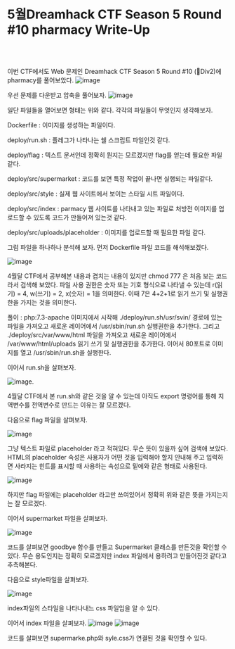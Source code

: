<!DOCTYPE html>
<html>
<head>
        <link rel="stylesheet" type="text/css" href="sytle.css">
</head>
<body>
        <h1>5월Dreamhack CTF Season 5 Round #10 pharmacy Write-Up</h1>
</body>
<br>
<br>
</html>

이번 CTF에서도 Web 문제인 Dreamhack CTF Season 5 Round #10 (🌱Div2)에 pharmacy를 풀어보았다.
![image](https://github.com/teatree32/writeup/assets/164837312/48715c36-a1bf-4414-a1e9-0fccfca4fa5b)

우선 문제를 다운받고 압축을 풀어보자.
![image](https://github.com/teatree32/writeup/assets/164837312/4d1bf3d9-7f3c-405d-a03f-a056987dc30a)

일단 파일들을 열어보면 형태는 위와 같다. 각각의 파일들이 무엇인지 생각해보자.

Dockerfile : 이미지를 생성하는 파일이다.

deploy/run.sh : 플레그가 나타나는 쉘 스크립트 파일인것 같다.

deploy/flag : 텍스트 문서인데 정확히 뭔지는 모르겠지만 flag를 얻는데 필요한 파일 같다.

deploy/src/supermarket : 코드를 보면 특정 작업이 끝나면 실행되는 파일같다.

deploy/src/style : 실제 웹 사이트에서 보이는 스타일 시트 파일이다.

deploy/src/index : parmacy 웹 사이트를 나타내고 있는 파일로 처방전 이미지를 업로드할 수 있도록 코드가 만들어져 있는것 같다.

deploy/src/uploads/placeholder : 이미지를 업로드할 때 필요한 파일 같다.

그럼 파일을 하나하나 분석해 보자. 먼저 Dockerfile 파일 코드를 해석해보겠다.

![image](https://github.com/teatree32/writeup/assets/164837312/01020f3f-7471-410c-b10d-66e348c39b47)

4월달 CTF에서 공부해본 내용과 겹치는 내용이 있지만 chmod 777 은 처음 보는 코드라서 검색해 보았다.
파일 사용 권한은 숫자 또는 기호 형식으로 나타낼 수 있는데 r(읽기) = 4, w(쓰기) = 2, x(숫자) = 1을 의미한다. 이때 7은 4+2+1로 읽기 쓰기 및 실행권한을 가지는 것을 의미한다.

풀이 : php:7.3-apache 이미지에서 시작해 ./deploy/run.sh/usr/svin/ 경로에 있는 파일을 가져오고 새로운 레이어에서 /usr/sbin/run.sh 실행권한을 추가한다. 그리고 ./deploy/src/var/www/html 파일을 가져오고 새로운 레이어에서 /var/www/html/uploads 읽기 쓰기 및 실행권한을 추가한다. 이어서 80포트로 이미지를 열고 /usr/sbin/run.sh을 실행한다.

이어서 run.sh을 살펴보자.

![image](https://github.com/teatree32/writeup/assets/164837312/cf74bc1d-deb8-44ec-b1a5-2d6412370e92).

4월달 CTF에서 본 run.sh와 같은 것을 알 수 있는데 아직도 export 명령어를 통해 지역변수를 전역변수로 만드는 이유는 잘 모르겠다.

다음으로 flag 파일을 살펴보자.

![image](https://github.com/teatree32/writeup/assets/164837312/75712750-cb69-4b3a-bb1e-edc07f52b45c)

그냥 텍스트 파일로 placeholder 라고 적혀있다. 무슨 뜻이 있을까 싶어 검색애 보았다.
HTML의 placeholder 속성은 사용자가 어떤 것을 입력해야 할지 안내해 주고 입력하면 사라지는 힌트를 표시할 때 사용하는 속성으로 밑에와 같은 형태로 사용된다.

![image](https://github.com/teatree32/writeup/assets/164837312/9dcf8fa8-e109-4fa2-829f-6ae0014156a1)

하지만 flag 파일에는 placeholder 라고만 쓰여있어서 정확히 위와 같은 뜻을 가지는지는 잘 모르겠다.

이어서 supermarket 파일을 살펴보자.

![image](https://github.com/teatree32/writeup/assets/164837312/086203cc-d93f-4aeb-a293-e8e870529ad3)

코드를 살펴보면 goodbye 함수를 만들고 Supermarket 클래스를 만든것을 확인할 수 있다. 무슨 용도인지는 정확히 모르겠지만 index 파일에서 용하려고 만들어진것 같다고 추측해본다.

다음으로 style파일을 살펴보자.

![image](https://github.com/teatree32/writeup/assets/164837312/1c58b6af-7f4c-444d-9778-b19a86f85d2d)

index파일의 스타일을 나타나내느 css 파일임을 알 수 있다.

이어서 index 파일을 살펴보자.
![image](https://github.com/teatree32/writeup/assets/164837312/20d0292c-ae48-4fc1-9116-44b6baeb13bb)
![image](https://github.com/teatree32/writeup/assets/164837312/96cf1cc8-092f-43cf-afb8-e021c98bc69a)

코드를 살펴보면 supermarke.php와 syle.css가 연결된 것을 확인할 수 있다.











